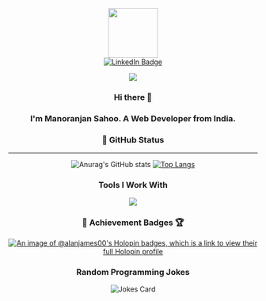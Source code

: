 

<div id="header" align="center">
  <img src="https://media.giphy.com/media/M9gbBd9nbDrOTu1Mqx/giphy.gif" width="100"/>
</div>

<div id="badges" align="center">
  <a href="linkedin.com/in/manoranjansahoo1221">
    <img src="https://img.shields.io/badge/LinkedIn-blue?style=for-the-badge&logo=linkedin&logoColor=white" alt="LinkedIn Badge"/>
  </a>
  
  
  ![](https://komarev.com/ghpvc/?username=Manoranjanhere&style=for-the-badge&color=ff69b4	)
</div>

<center>
<div style="text-align: center;">
  
  
### Hi there 👋

### I'm Manoranjan Sahoo. A Web Developer from India.

</div>



<!--

Here are some ideas to get you started:

- 🔭 I’m currently working on ...
- 🌱 I’m currently learning ...
- 👯 I’m looking to collaborate on ...
- 🤔 I’m looking for help with ...
- 💬 Ask me about ...
- 📫 How to reach me: ...
- 😄 Pronouns: ...
- ⚡ Fun fact: ...
-->
### 👑 GitHub Status
___
![Anurag's GitHub stats](https://github-readme-stats.vercel.app/api?username=Manoranjanhere&show_icons=true&theme=dark)
[![Top Langs](https://github-readme-stats.vercel.app/api/top-langs/?username=Manoranjanhere&layout=compact&theme=dark&langs_count=8)](https://github.com/anuraghazra/github-readme-stats)

### Tools I Work With
<p align="center">
  <a href="https://skillicons.dev">
    <img src="https://skillicons.dev/icons?i=git,docker,c,vim,arduino,bash,bootstrap,cpp,express,firebase,aws,cloudflare,linux,mongodb,netlify,nodejs,postman,py,raspberrypi,arch,vercel,gcp,nginx,jquery,react,vite,angular,tailwind,ts,workers,nextjs,postgres,planetscale,mysql" />
  </a>
</p>

### 🌟 Achievement Badges 🏆️
[![An image of @alanjames00's Holopin badges, which is a link to view their full Holopin profile](https://holopin.me/alanjames00)](https://holopin.io/@alanjames00)


### Random Programming Jokes

<!-- Markdown -->

<div style="text-align:center">

  ![Jokes Card](https://readme-jokes.vercel.app/api?hideBorder&theme=react&qColor=%23944bcc&aColor=%23bbdb51)
  
</div>
